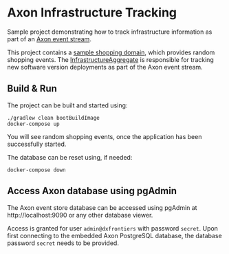# Axon Infrastructure Tracking

Sample project demonstrating how to track infrastructure information as
part of an [Axon event stream](https://github.com/AxonFramework).

This project contains a [sample shopping domain](src/main/kotlin/de/digitalfrontiers/axon/infrastructure/domain), which
provides random shopping events. The [InfrastructureAggregate](src/main/kotlin/de/digitalfrontiers/axon/infrastructure/tracking/InfrastructureAggregate.kt) is
responsible for tracking new software version deployments
as part of the Axon event stream.

## Build & Run
The project can be built and started using:
```shell script
./gradlew clean bootBuildImage
docker-compose up
```

You will see random shopping events, once the application has been
successfully started.

The database can be reset using, if needed:
```shell script
docker-compose down
```

## Access Axon database using pgAdmin
The Axon event store database can be accessed using pgAdmin at http://localhost:9090 or
any other database viewer.

Access is granted for user ```admin@dxfrontiers``` with password ```secret```.
Upon first connecting to the embedded Axon PostgreSQL database, the database
password ```secret``` needs to be provided. 
